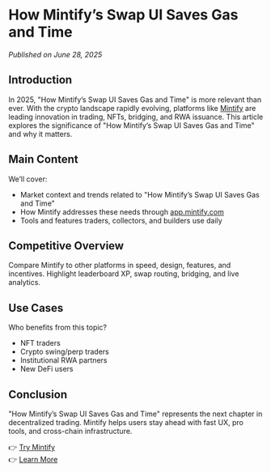 # How Mintify’s Swap UI Saves Gas and Time

*Published on June 28, 2025*

## Introduction

In 2025, "How Mintify’s Swap UI Saves Gas and Time" is more relevant than ever. With the crypto landscape rapidly evolving, platforms like [Mintify](https://mintify.com) are leading innovation in trading, NFTs, bridging, and RWA issuance. This article explores the significance of "How Mintify’s Swap UI Saves Gas and Time" and why it matters.

## Main Content

We’ll cover:
- Market context and trends related to "How Mintify’s Swap UI Saves Gas and Time"
- How Mintify addresses these needs through [app.mintify.com](https://app.mintify.com)
- Tools and features traders, collectors, and builders use daily

## Competitive Overview

Compare Mintify to other platforms in speed, design, features, and incentives. Highlight leaderboard XP, swap routing, bridging, and live analytics.

## Use Cases

Who benefits from this topic?
- NFT traders
- Crypto swing/perp traders
- Institutional RWA partners
- New DeFi users

## Conclusion

"How Mintify’s Swap UI Saves Gas and Time" represents the next chapter in decentralized trading. Mintify helps users stay ahead with fast UX, pro tools, and cross-chain infrastructure.

👉 [Try Mintify](https://app.mintify.com)  
👉 [Learn More](https://mintify.com)